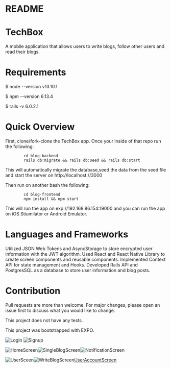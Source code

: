 # README

# TechBox

A mobile application that allows users to write blogs, follow other users and read their blogs.

# Requirements

$ node --version
v13.10.1

$ npm --version
6.13.4

$ rails -v
6.0.2.1

# Quick Overview

First, clone/fork-clone the TechBox app. Once your inside of that repo run the following:

            cd blog-backend
            rails db:migrate && rails db:seed && rails db:start

This will automatically migrate the database,seed the data from the seed file and 
start the server on http://localhost://3000

Then run on another bash the following:

            cd blog-frontend
            npm install && npm start
        
This will run the app on exp://192.168.86.154:19000 and you can run the app  on iOS Stiumilator or Android Emulator.

# Languages and Frameworks

Utilized JSON Web Tokens and AsyncStorage to store encrypted user information with the JWT algorithm.
Used React and  React Native Library to create screen components and reusable components.
Implemented Context API for state management and Hooks.
Developed Rails API and PostgresSQL as a database to store user information and blog posts.



# Contribution

Pull requests are more than welcome. For major changes, please open an issue first to discuss what you would like to change.

This project does not have any tests.

This project was bootstrapped with EXPO.




![Login](Login.png) ![Signup](Signup.png)

![HomeScreen](HomeScreen.png)![SingleBlogScreen](SingleBlogScreen.png)![NotificationScreen](NotificationScreen.png)

![UserSceen](UserScreen.png)![WriteBlogScreen](WriteBlogScreen.png)[UserAccountScreen](UserAccountScreen.png)

